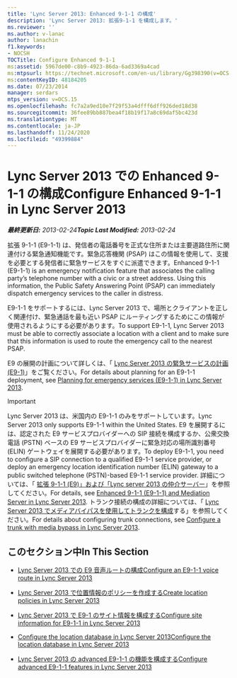 ```yaml
---
title: 'Lync Server 2013: Enhanced 9-1-1 の構成'
description: 'Lync Server 2013: 拡張9-1-1 を構成します。'
ms.reviewer: ''
ms.author: v-lanac
author: lanachin
f1.keywords:
- NOCSH
TOCTitle: Configure Enhanced 9-1-1
ms:assetid: 5967de00-c8b9-4923-86da-6ad3369a4cad
ms:mtpsurl: https://technet.microsoft.com/en-us/library/Gg398390(v=OCS.15)
ms:contentKeyID: 48184205
ms.date: 07/23/2014
manager: serdars
mtps_version: v=OCS.15
ms.openlocfilehash: fc7a2a9ed10e7f29f53a4dfff6dff926ded18d38
ms.sourcegitcommit: 36fee89bb887bea4f18b19f17a8c69daf5bc423d
ms.translationtype: MT
ms.contentlocale: ja-JP
ms.lasthandoff: 11/24/2020
ms.locfileid: "49399884"
---
```

# <a name="configure-enhanced-9-1-1-in-lync-server-2013"></a><span data-ttu-id="1f20e-103">Lync Server 2013 での Enhanced 9-1-1 の構成</span><span class="sxs-lookup"><span data-stu-id="1f20e-103">Configure Enhanced 9-1-1 in Lync Server 2013</span></span>

<div data-xmlns="http://www.w3.org/1999/xhtml">

<div class="topic" data-xmlns="http://www.w3.org/1999/xhtml" data-msxsl="urn:schemas-microsoft-com:xslt" data-cs="https://msdn.microsoft.com/">

<div data-asp="https://msdn2.microsoft.com/asp">



</div>

<div id="mainSection">

<div id="mainBody"><span data-ttu-id="1f20e-104">

<span> </span></span><span class="sxs-lookup"><span data-stu-id="1f20e-104">

<span> </span></span></span>

<span data-ttu-id="1f20e-105">_**最終更新日:** 2013-02-24_</span><span class="sxs-lookup"><span data-stu-id="1f20e-105">_**Topic Last Modified:** 2013-02-24_</span></span>

<span data-ttu-id="1f20e-p101">拡張 9-1-1 (E9-1-1) は、発信者の電話番号を正式な住所または主要道路住所に関連付ける緊急通知機能です。緊急応答機関 (PSAP) はこの情報を使用して、支援を必要とする発信者に緊急サービスをすぐに派遣できます。</span><span class="sxs-lookup"><span data-stu-id="1f20e-p101">Enhanced 9-1-1 (E9-1-1) is an emergency notification feature that associates the calling party’s telephone number with a civic or a street address. Using this information, the Public Safety Answering Point (PSAP) can immediately dispatch emergency services to the caller in distress.</span></span>

<span data-ttu-id="1f20e-108">E9-1-1 をサポートするには、Lync Server 2013 で、場所とクライアントを正しく関連付け、緊急通話を最も近い PSAP にルーティングするためにこの情報が使用されるようにする必要があります。</span><span class="sxs-lookup"><span data-stu-id="1f20e-108">To support E9-1-1, Lync Server 2013 must be able to correctly associate a location with a client and to make sure that this information is used to route the emergency call to the nearest PSAP.</span></span>

<span data-ttu-id="1f20e-109">E9 の展開の計画について詳しくは、「 [Lync Server 2013 の緊急サービスの計画 (E9-1)](lync-server-2013-planning-for-emergency-services-e9-1-1.md)」をご覧ください。</span><span class="sxs-lookup"><span data-stu-id="1f20e-109">For details about planning for an E9-1-1 deployment, see [Planning for emergency services (E9-1-1) in Lync Server 2013](lync-server-2013-planning-for-emergency-services-e9-1-1.md).</span></span>

<div>


> [!IMPORTANT]  
> <span data-ttu-id="1f20e-110">Lync Server 2013 は、米国内の E9-1-1 のみをサポートしています。</span><span class="sxs-lookup"><span data-stu-id="1f20e-110">Lync Server 2013 only supports E9-1-1 within the United States.</span></span> <span data-ttu-id="1f20e-111">E9 を展開するには、認定された E9 サービスプロバイダーへの SIP 接続を構成するか、公衆交換電話 (PSTN) ベースの E9 サービスプロバイダーに緊急対応の場所識別番号 (ELIN) ゲートウェイを展開する必要があります。</span><span class="sxs-lookup"><span data-stu-id="1f20e-111">To deploy E9-1-1, you need to configure a SIP connection to a qualified E9-1-1 service provider, or deploy an emergency location identification number (ELIN) gateway to a public switched telephone (PSTN)-based E9-1-1 service provider.</span></span> <span data-ttu-id="1f20e-112">詳細については、「 <A href="lync-server-2013-enhanced-9-1-1-e9-1-1-and-mediation-server.md">拡張 9-1-1 (E9)」および「Lync server 2013 の仲介サーバー</A>」を参照してください。</span><span class="sxs-lookup"><span data-stu-id="1f20e-112">For details, see <A href="lync-server-2013-enhanced-9-1-1-e9-1-1-and-mediation-server.md">Enhanced 9-1-1 (E9-1-1) and Mediation Server in Lync Server 2013</A>.</span></span> <span data-ttu-id="1f20e-113">トランク接続の構成の詳細については、「 <A href="lync-server-2013-configure-a-trunk-with-media-bypass.md">Lync Server 2013 でメディアバイパスを使用してトランクを構成</A>する」を参照してください。</span><span class="sxs-lookup"><span data-stu-id="1f20e-113">For details about configuring trunk connections, see <A href="lync-server-2013-configure-a-trunk-with-media-bypass.md">Configure a trunk with media bypass in Lync Server 2013</A>.</span></span>



</div>

<div>

## <a name="in-this-section"></a><span data-ttu-id="1f20e-114">このセクション中</span><span class="sxs-lookup"><span data-stu-id="1f20e-114">In This Section</span></span>

  - [<span data-ttu-id="1f20e-115">Lync Server 2013 での E9 音声ルートの構成</span><span class="sxs-lookup"><span data-stu-id="1f20e-115">Configure an E9-1-1 voice route in Lync Server 2013</span></span>](lync-server-2013-configure-an-e9-1-1-voice-route.md)

  - [<span data-ttu-id="1f20e-116">Lync Server 2013 で位置情報のポリシーを作成する</span><span class="sxs-lookup"><span data-stu-id="1f20e-116">Create location policies in Lync Server 2013</span></span>](lync-server-2013-create-location-policies.md)

  - [<span data-ttu-id="1f20e-117">Lync Server 2013 で E9-1 のサイト情報を構成する</span><span class="sxs-lookup"><span data-stu-id="1f20e-117">Configure site information for E9-1-1 in Lync Server 2013</span></span>](lync-server-2013-configure-site-information-for-e9-1-1.md)

  - [<span data-ttu-id="1f20e-118">Configure the location database in Lync Server 2013</span><span class="sxs-lookup"><span data-stu-id="1f20e-118">Configure the location database in Lync Server 2013</span></span>](lync-server-2013-configure-the-location-database.md)

  - [<span data-ttu-id="1f20e-119">Lync Server 2013 の advanced E9-1-1 の機能を構成する</span><span class="sxs-lookup"><span data-stu-id="1f20e-119">Configure advanced E9-1-1 features in Lync Server 2013</span></span>](lync-server-2013-configure-advanced-e9-1-1-features.md)

<span data-ttu-id="1f20e-120"></div>

</div>

<span> </span>

</div>

</div>

</span><span class="sxs-lookup"><span data-stu-id="1f20e-120"></div>

</div>

<span> </span>

</div>

</div>

</span></span></div>

